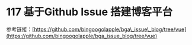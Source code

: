 # 117 基于Github Issue 搭建博客平台

参考链接：[https://github.com/bingoogolapple/bga\_issue\_blog/tree/vue](https://github.com/bingoogolapple/bga_issue_blog/tree/vue)

